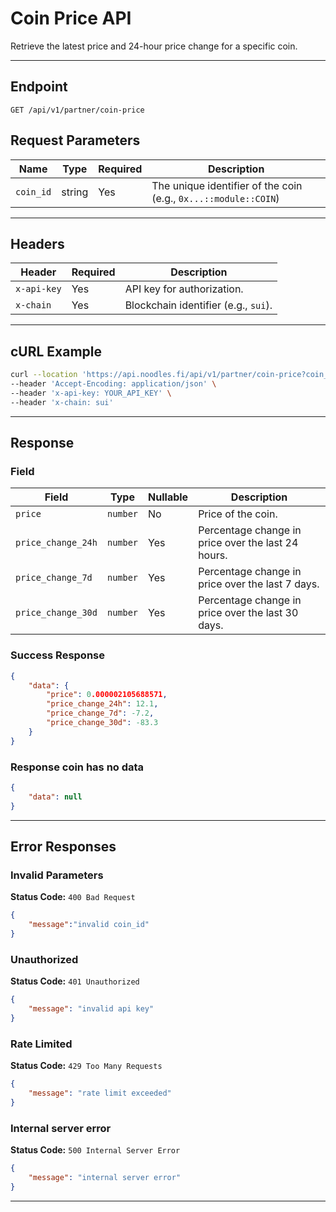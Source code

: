 
# Coin Price API

Retrieve the latest price and 24-hour price change for a specific coin.

---

## **Endpoint**
```
GET /api/v1/partner/coin-price
```



## **Request Parameters**

| Name      | Type   | Required | Description                                                                 |
|-----------|--------|----------|-----------------------------------------------------------------------------|
| `coin_id` | string | Yes      | The unique identifier of the coin (e.g., `0x...::module::COIN`)             |

---

## **Headers**

| Header        | Required | Description                                 |
|---------------|----------|---------------------------------------------|
| `x-api-key`       | Yes  | API key for authorization.                  |
| `x-chain`         | Yes  | Blockchain identifier (e.g., `sui`).        |

---

## **cURL Example**
```bash
curl --location 'https://api.noodles.fi/api/v1/partner/coin-price?coin_id=0x006734e1fe4c43141f47326a88c748c8900ab222e8794d0dfe545a90943ee7ab%3A%3Asuia%3A%3ASUIA' \
--header 'Accept-Encoding: application/json' \
--header 'x-api-key: YOUR_API_KEY' \
--header 'x-chain: sui'
```

---

## **Response**

### Field
| Field               | Type     | Nullable | Description |
|---------------------|----------|----------|-------------|
| `price`             | `number` | No       | Price of the coin. |
| `price_change_24h`  | `number` | Yes      | Percentage change in price over the last 24 hours. |
| `price_change_7d`   | `number` | Yes      | Percentage change in price over the last 7 days.   |
| `price_change_30d`  | `number` | Yes      | Percentage change in price over the last 30 days.  |



### Success Response
```json
{
    "data": {
        "price": 0.000002105688571,
        "price_change_24h": 12.1,
        "price_change_7d": -7.2,
        "price_change_30d": -83.3
    }
}
```


### Response coin has no data
```json
{
    "data": null
}
```

---

## Error Responses

### Invalid Parameters
**Status Code:** `400 Bad Request`
```json
{
    "message":"invalid coin_id"
}
```

### Unauthorized
**Status Code:** `401 Unauthorized`
```json
{
    "message": "invalid api key"
}
```

### Rate Limited
**Status Code:** `429 Too Many Requests`
```json
{
    "message": "rate limit exceeded"
}
```

### Internal server error
**Status Code:** `500 Internal Server Error`
```json
{
    "message": "internal server error"
}
```
---

